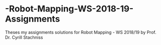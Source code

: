 # -Robot-Mapping-WS-2018-19-Assignments
Theses my assignments solutions for  Robot Mapping - WS 2018/19 by Prof. Dr. Cyrill Stachniss
